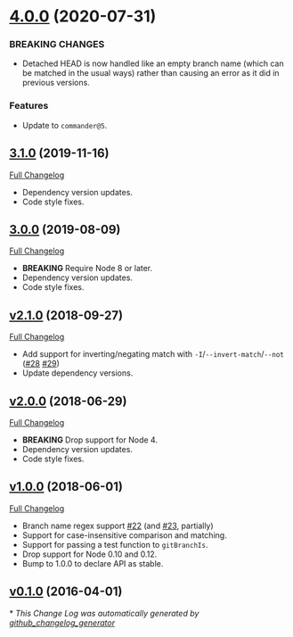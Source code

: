 # [4.0.0](https://github.com/kevinoid/git-branch-is/compare/v3.1.0...v4.0.0) (2020-07-31)

### BREAKING CHANGES

* Detached HEAD is now handled like an empty branch name
  (which can be matched in the usual ways) rather than causing an error as it
  did in previous versions.

### Features

* Update to `commander@5`.


## [3.1.0](https://github.com/kevinoid/git-branch-is/tree/v3.1.0) (2019-11-16)
[Full
Changelog](https://github.com/kevinoid/git-branch-is/compare/v3.0.0...v3.1.0)

- Dependency version updates.
- Code style fixes.

## [3.0.0](https://github.com/kevinoid/git-branch-is/tree/3.0.0) (2019-08-09)
[Full Changelog](https://github.com/kevinoid/git-branch-is/compare/v2.1.0...3.0.0)

- **BREAKING** Require Node 8 or later.
- Dependency version updates.
- Code style fixes.

## [v2.1.0](https://github.com/kevinoid/git-branch-is/tree/v2.1.0) (2018-09-27)
[Full Changelog](https://github.com/kevinoid/git-branch-is/compare/v2.0.0...v2.1.0)

- Add support for inverting/negating match with `-I`/`--invert-match`/`--not`
  ([\#28](https://github.com/kevinoid/git-branch-is/issues/28)
  [\#29](https://github.com/kevinoid/git-branch-is/pull/29))
- Update dependency versions.

## [v2.0.0](https://github.com/kevinoid/git-branch-is/tree/v2.0.0) (2018-06-29)
[Full Changelog](https://github.com/kevinoid/git-branch-is/compare/v1.0.0...v2.0.0)

- **BREAKING** Drop support for Node 4.
- Dependency version updates.
- Code style fixes.

## [v1.0.0](https://github.com/kevinoid/git-branch-is/tree/v1.0.0) (2018-06-01)
[Full Changelog](https://github.com/kevinoid/git-branch-is/compare/v0.1.0...v1.0.0)

- Branch name regex support [\#22](https://github.com/kevinoid/git-branch-is/issues/22)
  (and [\#23](https://github.com/kevinoid/git-branch-is/pull/23), partially)
- Support for case-insensitive comparison and matching.
- Support for passing a test function to `gitBranchIs`.
- Drop support for Node 0.10 and 0.12.
- Bump to 1.0.0 to declare API as stable.

## [v0.1.0](https://github.com/kevinoid/git-branch-is/tree/v0.1.0) (2016-04-01)


\* *This Change Log was automatically generated by [github_changelog_generator](https://github.com/skywinder/Github-Changelog-Generator)*
